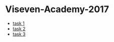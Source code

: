 # Viseven-Academy-2017
<ul>
    <li><a href="/Viseven-Academy-2017/task 1/" target="_blank">task 1</a></li>
    <li><a href="/Viseven-Academy-2017/task 2/" target="_blank">task 2</a></li>
    <li><a href="/Viseven-Academy-2017/task 3/" target="_blank">task 3</a></li>
</ul>
